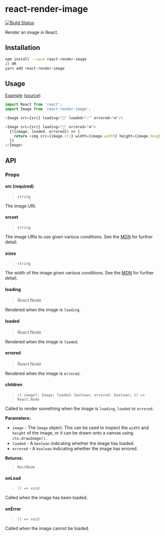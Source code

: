 # react-render-image

[![Build Status](https://travis-ci.org/jameslnewell/react-render-image.svg?branch=master)](https://travis-ci.org/jameslnewell/react-render-image)

Render an image in React.

## Installation

```bash
npm install --save react-render-image
// OR
yarn add react-render-image
```

## Usage

[Example](https://jameslnewell.github.io/react-render-image/) ([source](https://github.com/jameslnewell/react-render-image/blob/master/example/App.js))

```js
import React from 'react';
import Image from 'react-render-image';

<Image src={src} loading="🔄" loaded="✅" errored="❌"/>

<Image src={src} loading="🔄" errored="❌">
  {({image, loaded, errored}) => {
    return <img src={image.src} width={image.width} height={image.height}/>;
  }}
</Image>
```

## API

### Props

#### src (required)

> `string`

The image URI.

#### srcset

> `string`

The image URIs to use given various conditions. See the [MDN](https://developer.mozilla.org/en-US/docs/Web/API/HTMLImageElement/srcset) for further detail.

#### sizes

> `string`

The width of the image given various conditions. See the [MDN](https://developer.mozilla.org/en-US/docs/Web/API/HTMLImageElement/sizes) for further detail.

#### loading

> React.Node

Rendered when the image is `loading`.

#### loaded

> React.Node

Rendered when the image is `loaded`.

#### errored

> React.Node

Rendered when the image is `errored`.

#### children

> `({ image?: Image; loaded: boolean; errored: boolean; }) => React.Node`

Called to render something when the image is `loading`, `loaded` or `errored`.

**Parameters:**

* `image` - The `Image` object. This can be used to inspect the `width` and `height` of the image, or it can be drawn onto a canvas using `ctx.drawImage()`.
* `loaded` - A `boolean` indicating whether the image has loaded.
* `errored` - A `boolean` indicating whether the image has errored.

**Returns:**

> `RectNode`

#### onLoad

> `() => void`

Called when the image has been loaded.

#### onError

> `() => void`

Called when the image cannot be loaded.
